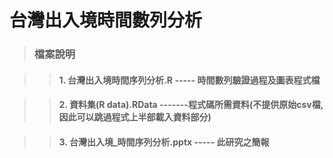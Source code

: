 

# 台灣出入境時間數列分析

> ### 檔案說明

>> #### 1. 台灣出入境時間序列分析.R  ----- 時間數列驗證過程及圖表程式檔

>> #### 2. 資料集(R data).RData  -------程式碼所需資料(不提供原始csv檔,因此可以跳過程式上半部載入資料部分)

>> #### 3. 台灣出入境_時間序列分析.pptx  ----- 此研究之簡報
